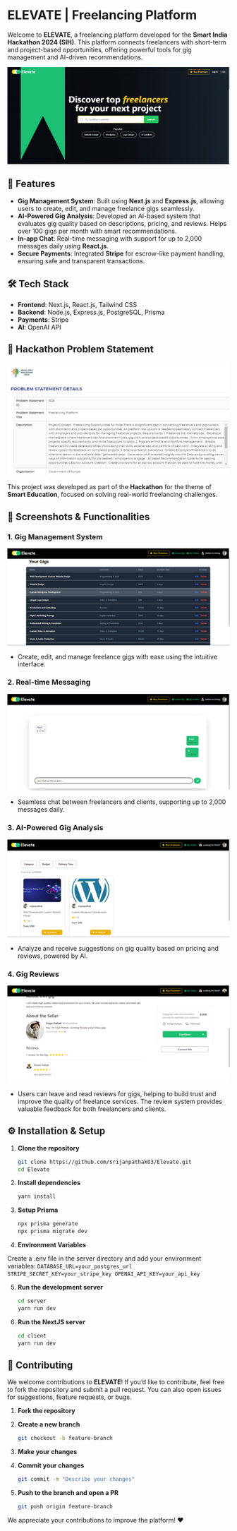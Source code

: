 # ELEVATE | Freelancing Platform

Welcome to **ELEVATE**, a freelancing platform developed for the **Smart India Hackathon 2024 (SIH)**. This platform connects freelancers with short-term and project-based opportunities, offering powerful tools for gig management and AI-driven recommendations.

![Elevate](assets/images/Homepage.png)

## 🚀 Features
- **Gig Management System**: Built using **Next.js** and **Express.js**, allowing users to create, edit, and manage freelance gigs seamlessly.
- **AI-Powered Gig Analysis**: Developed an AI-based system that evaluates gig quality based on descriptions, pricing, and reviews. Helps over 100 gigs per month with smart recommendations.
- **In-app Chat**: Real-time messaging with support for up to 2,000 messages daily using **React.js**.
- **Secure Payments**: Integrated **Stripe** for escrow-like payment handling, ensuring safe and transparent transactions.
  
## 🛠️ Tech Stack
- **Frontend**: Next.js, React.js, Tailwind CSS
- **Backend**: Node.js, Express.js, PostgreSQL, Prisma
- **Payments**: Stripe
- **AI**: OpenAI API

## 🎯 Hackathon Problem Statement
![Problem Statement](assets/images/ProblemStatement.png)

This project was developed as part of the **Hackathon** for the theme of **Smart Education**, focused on solving real-world freelancing challenges.

## 📸 Screenshots & Functionalities

### 1. Gig Management System
![Gig Management System](assets/images/AllGigs.png)
- Create, edit, and manage freelance gigs with ease using the intuitive interface.

### 2. Real-time Messaging
![Real-time Messaging](assets/images/ChatFeature.png)
- Seamless chat between freelancers and clients, supporting up to 2,000 messages daily.

### 3. AI-Powered Gig Analysis
![AI-Powered Analysis](assets/images/GigCard.png)
- Analyze and receive suggestions on gig quality based on pricing and reviews, powered by AI.

### 4. Gig Reviews
![Gig Reviews](assets/images/Gig.png)
- Users can leave and read reviews for gigs, helping to build trust and improve the quality of freelance services. The review system provides valuable feedback for both freelancers and clients.



## ⚙️ Installation & Setup

1. **Clone the repository**
   ```bash
   git clone https://github.com/srijanpathak03/Elevate.git
   cd Elevate

2. **Install dependencies**
    ```bash
    yarn install
    ```

3. **Setup Prisma**
    ```bash
    npx prisma generate
    npx prisma migrate dev
    ```

4. **Environment Variables**

Create a .env file in the server directory and add your environment variables:
    ```
    DATABASE_URL=your_postgres_url
    STRIPE_SECRET_KEY=your_stripe_key
    OPENAI_API_KEY=your_api_key
    ```
    
5. **Run the development server**

    ```bash
    cd server
    yarn run dev
    ```
6. **Run the NextJS server**

    ```bash
    cd client
    yarn run dev
    ```
## 🤝 Contributing

We welcome contributions to **ELEVATE**! If you’d like to contribute, feel free to fork the repository and submit a pull request. You can also open issues for suggestions, feature requests, or bugs.

1. **Fork the repository**
2. **Create a new branch**
   ```bash
   git checkout -b feature-branch
   ```
3. **Make your changes**
  
4. **Commit your changes**
    ```bash
    git commit -m "Describe your changes"
    ```
5. **Push to the branch and open a PR**
    ```bash
    git push origin feature-branch
    ```  

   
We appreciate your contributions to improve the platform! ❤️
